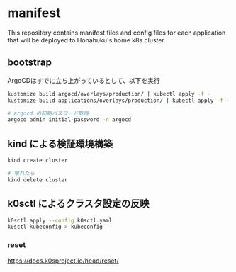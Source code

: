 # manifest
This repository contains manifest files and config files for each application that will be deployed to Honahuku's home k8s cluster.

## bootstrap
ArgoCDはすでに立ち上がっているとして、以下を実行  
```bash
kustomize build argocd/overlays/production/ | kubectl apply -f -
kustomize build applications/overlays/production/ | kubectl apply -f -

# argocd の初期パスワード取得
argocd admin initial-password -n argocd
```

## kind による検証環境構築
```bash
kind create cluster

# 壊れたら
kind delete cluster
```

## k0sctl によるクラスタ設定の反映
```bash
k0sctl apply --config k0sctl.yaml
k0sctl kubeconfig > kubeconfig
```

### reset
https://docs.k0sproject.io/head/reset/
